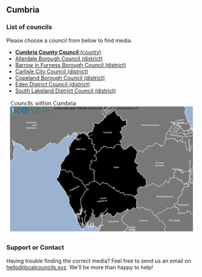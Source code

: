 ## Cumbria

### List of councils

Please choose a council from below to find media.

* [**Cumbria County Council** (county)](https://github.com/SwipeSpark/General-Downloads/tree/main/Local%20Councils%20in%20England/Cumbria/Cumbria%20County%20Council)
* [Allerdale Borough Council (district)](https://github.com/SwipeSpark/General-Downloads/tree/main/Local%20Councils%20in%20England/Cumbria/Allerdale%20Borough%20Council)
* [Barrow in Furness Borough Council (district)](https://github.com/SwipeSpark/General-Downloads/tree/main/Local%20Councils%20in%20England/Cumbria/Barrow%20in%20Furness%20Borough%20Council)
* [Carlisle City Council (district)](https://github.com/SwipeSpark/General-Downloads/tree/main/Local%20Councils%20in%20England/Cumbria/Carlisle%20City%20Council)
* [Copeland Borough Council (district)](https://github.com/SwipeSpark/General-Downloads/tree/main/Local%20Councils%20in%20England/Cumbria/Copeland%20Borough%20Council)
* [Eden District Council (district)](https://github.com/SwipeSpark/General-Downloads/tree/main/Local%20Councils%20in%20England/Cumbria/Eden%20District%20Council)
* [South Lakeland District Council (district)](https://github.com/SwipeSpark/General-Downloads/tree/main/Local%20Councils%20in%20England/Cumbria/South%20Lakeland%20District%20Council)

![Cumbria Map](https://raw.githubusercontent.com/SwipeSpark/General-Downloads/main/Local%20Councils%20in%20England/Cumbria/Council-Map-Cumbria.png)

### Support or Contact

Having trouble finding the correct media? Feel free to send us an email on hello@localcouncils.xyz. We'll be more than happy to help!
